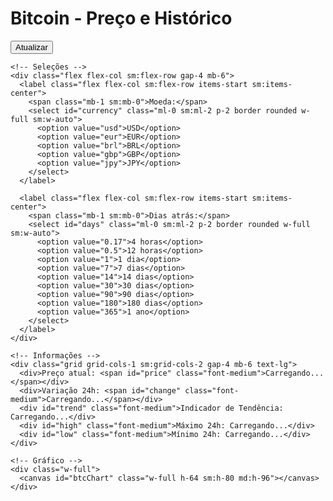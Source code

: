 <!DOCTYPE html>
<html lang="pt-BR">
<head>
  <meta charset="UTF-8">
  <meta name="viewport" content="width=device-width, initial-scale=1.0">
  <title>Bitcoin - Preço e Histórico</title>
  <script src="https://cdn.jsdelivr.net/npm/chart.js"></script>
  <script src="https://cdn.jsdelivr.net/npm/chartjs-chart-financial"></script>
  <link href="https://cdn.jsdelivr.net/npm/tailwindcss@2.2.19/dist/tailwind.min.css" rel="stylesheet">
  <style>
    .up { color: green; }
    .down { color: red; }
  </style>
</head>
<body class="bg-gray-100 p-4 sm:p-8">
  <div class="max-w-5xl mx-auto">
    <!-- Cabeçalho -->
    <div class="flex flex-col sm:flex-row justify-between items-start sm:items-center mb-6 gap-4">
      <h1 class="text-2xl font-bold">Bitcoin - Preço e Histórico</h1>
      <button id="refreshBtn" class="px-4 py-2 bg-blue-600 text-white rounded hover:bg-blue-700">Atualizar</button>
    </div>

    <!-- Seleções -->
    <div class="flex flex-col sm:flex-row gap-4 mb-6">
      <label class="flex flex-col sm:flex-row items-start sm:items-center">
        <span class="mb-1 sm:mb-0">Moeda:</span>
        <select id="currency" class="ml-0 sm:ml-2 p-2 border rounded w-full sm:w-auto">
          <option value="usd">USD</option>
          <option value="eur">EUR</option>
          <option value="brl">BRL</option>
          <option value="gbp">GBP</option>
          <option value="jpy">JPY</option>
        </select>
      </label>

      <label class="flex flex-col sm:flex-row items-start sm:items-center">
        <span class="mb-1 sm:mb-0">Dias atrás:</span>
        <select id="days" class="ml-0 sm:ml-2 p-2 border rounded w-full sm:w-auto">
          <option value="0.17">4 horas</option>
          <option value="0.5">12 horas</option>
          <option value="1">1 dia</option>
          <option value="7">7 dias</option>
          <option value="14">14 dias</option>
          <option value="30">30 dias</option>
          <option value="90">90 dias</option>
          <option value="180">180 dias</option>
          <option value="365">1 ano</option>
        </select>
      </label>
    </div>

    <!-- Informações -->
    <div class="grid grid-cols-1 sm:grid-cols-2 gap-4 mb-6 text-lg">
      <div>Preço atual: <span id="price" class="font-medium">Carregando...</span></div>
      <div>Variação 24h: <span id="change" class="font-medium">Carregando...</span></div>
      <div id="trend" class="font-medium">Indicador de Tendência: Carregando...</div>
      <div id="high" class="font-medium">Máximo 24h: Carregando...</div>
      <div id="low" class="font-medium">Mínimo 24h: Carregando...</div>
    </div>

    <!-- Gráfico -->
    <div class="w-full">
      <canvas id="btcChart" class="w-full h-64 sm:h-80 md:h-96"></canvas>
    </div>
  </div>

  <script>
    const ctx = document.getElementById('btcChart').getContext('2d');
    const currencySelect = document.getElementById('currency');
    const daysSelect = document.getElementById('days');
    const refreshBtn = document.getElementById('refreshBtn');

    const btcChart = new Chart(ctx, {
      type: 'line',
      data: {
        labels: [],
        datasets: [{
          label: 'Preço do Bitcoin',
          data: [],
          borderColor: 'rgba(54, 162, 235, 1)',
          fill: false
        }]
      },
      options: {
        responsive: true,
        maintainAspectRatio: false,
        scales: {
          y: { beginAtZero: false }
        }
      }
    });

    async function fetchCurrentPrice(currency) {
      const res = await fetch(`https://api.coingecko.com/api/v3/coins/bitcoin?localization=false&tickers=false&market_data=true`);
      const data = await res.json();
      const price = data.market_data.current_price[currency];
      const change = data.market_data.price_change_percentage_24h;
      const high_24h = data.market_data.high_24h[currency];
      const low_24h = data.market_data.low_24h[currency];

      document.getElementById('price').innerText = `${price.toLocaleString()} ${currency.toUpperCase()}`;
      const changeEl = document.getElementById('change');
      changeEl.innerText = `${change.toFixed(2)}%`;
      changeEl.className = change >= 0 ? 'up' : 'down';

      const trendEl = document.getElementById('trend');
      trendEl.innerText = change >= 0 ? "Tendência de Alta" : "Tendência de Baixa";
      trendEl.style.color = change >= 0 ? 'green' : 'red';

      document.getElementById('high').innerText = `Máximo 24h: ${high_24h.toLocaleString()} ${currency.toUpperCase()}`;
      document.getElementById('low').innerText = `Mínimo 24h: ${low_24h.toLocaleString()} ${currency.toUpperCase()}`;
    }

    async function fetchHistoricalData(currency, days) {
      const res = await fetch(`https://api.coingecko.com/api/v3/coins/bitcoin/market_chart?vs_currency=${currency}&days=${days}`);
      const data = await res.json();

      const prices = data.prices;
      const labels = prices.map(p => {
        const date = new Date(p[0]);
        return days <= 1 ? date.toLocaleTimeString() : date.toLocaleDateString();
      });

      const values = prices.map(p => p[1]);

      btcChart.data.labels = labels;
      btcChart.data.datasets[0].data = values;
      btcChart.data.datasets[0].label = `Preço do Bitcoin (${currency.toUpperCase()})`;
      btcChart.update();
    }

    async function updateAll() {
      const currency = currencySelect.value;
      const days = daysSelect.value;
      await fetchCurrentPrice(currency);
      await fetchHistoricalData(currency, days);
    }

    currencySelect.addEventListener('change', updateAll);
    daysSelect.addEventListener('change', updateAll);
    refreshBtn.addEventListener('click', updateAll);

    updateAll();
  </script>
</body>
</html>
